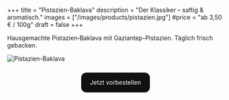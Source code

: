 +++
title = "Pistazien-Baklava"
description = "Der Klassiker – saftig & aromatisch."
images = ["/images/products/pistazien.jpg"]
#price = "ab 3,50 € / 100g"
draft = false
+++

Hausgemachte Pistazien‑Baklava mit Gaziantep-Pistazien. Täglich frisch gebacken.

![Pistazien-Baklava](/images/products/pistazien.jpg)

<div style="margin:1.5rem 0 0; text-align:center;">
  <a href="https://wa.me/498214540865?text=Hallo%2C%20ich%20m%C3%B6chte%20Pistazien%20Baklava%20vorbestellen."
     style="display:inline-block; padding:0.9rem 1.3rem; border-radius:12px; background:#111; color:#fff; text-decoration:none;">
    Jetzt vorbestellen
  </a>
</div>
